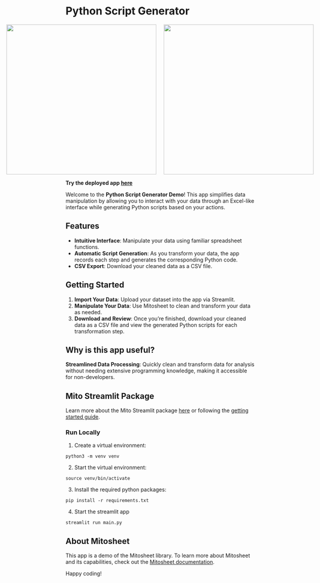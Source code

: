 # Python Script Generator
<div style="display: flex; justify-content: center; align-items: center;">
  <img src="https://github.com/user-attachments/assets/25de3c9a-d73a-4200-8ac8-d6a2416e6e3d" style="width: 400px; height: auto; margin-right: 20px;" />
  <img src="https://github.com/user-attachments/assets/4069bf44-a6f3-4eac-922f-b1df086a69dd" style="width: 400px; height: auto;" />
</div>

**Try the deployed app [here]([https://mito-data-cleaning-demo.streamlit.app/](https://mito-script-generator-demo.streamlit.app/))**

Welcome to the **Python Script Generator Demo**! This app simplifies data manipulation by allowing you to interact with your data through an Excel-like interface while generating Python scripts based on your actions.

## Features

- **Intuitive Interface**: Manipulate your data using familiar spreadsheet functions.
- **Automatic Script Generation**: As you transform your data, the app records each step and generates the corresponding Python code.
- **CSV Export**: Download your cleaned data as a CSV file.

## Getting Started

1. **Import Your Data**: Upload your dataset into the app via Streamlit.
2. **Manipulate Your Data**: Use Mitosheet to clean and transform your data as needed.
3. **Download and Review**: Once you’re finished, download your cleaned data as a CSV file and view the generated Python scripts for each transformation step.

## Why is this app useful?
**Streamlined Data Processing**: Quickly clean and transform data for analysis without needing extensive programming knowledge, making it accessible for non-developers.

## Mito Streamlit Package 
Learn more about the Mito Streamlit package [here](https://docs.trymito.io/mito-for-streamlit/getting-started) or following the [getting started guide](https://docs.trymito.io/mito-for-streamlit/create-an-app).

### Run Locally 
1. Create a virtual environment:
```
python3 -m venv venv
```

2. Start the virtual environment:
```
source venv/bin/activate
```

3. Install the required python packages:
```
pip install -r requirements.txt
```

4. Start the streamlit app
```
streamlit run main.py
```

## About Mitosheet
This app is a demo of the Mitosheet library. To learn more about Mitosheet and its capabilities, check out the [Mitosheet documentation](https://github.com/mitaas/mito).

Happy coding!
